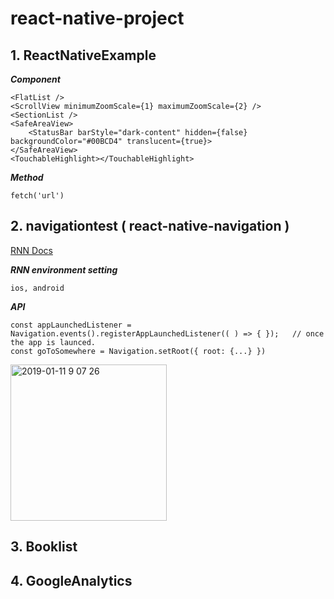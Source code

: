 react-native-project
=======================

<h2>1. ReactNativeExample</h2>

***Component***
```
<FlatList />
<ScrollView minimumZoomScale={1} maximumZoomScale={2} />
<SectionList />
<SafeAreaView>
	<StatusBar barStyle="dark-content" hidden={false} backgroundColor="#00BCD4" translucent={true}>
</SafeAreaView>
<TouchableHighlight></TouchableHighlight>
```
***Method***
```
fetch('url')
```

<h2>2. navigationtest ( react-native-navigation )</h2>

[RNN Docs](https://wix.github.io/react-native-navigation/#/)

***RNN environment setting***
```
ios, android
```

***API***
```
const appLaunchedListener = Navigation.events().registerAppLaunchedListener(( ) => { });   // once the app is launced. 
const goToSomewhere = Navigation.setRoot({ root: {...} })
``` 

<img width="250" alt="2019-01-11 9 07 26" src="https://user-images.githubusercontent.com/42869347/51033060-75d38000-15e5-11e9-89e0-e9f95c6d8877.png">

<h2>3. Booklist</h2>


<h2>4. GoogleAnalytics</h2>

